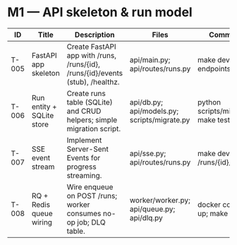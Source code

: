 # M1 — API skeleton & run model

| ID | Title | Description | Files | Commands | DoD | Labels | TimeboxMinutes |
| --- | --- | --- | --- | --- | --- | --- | --- |
| T-005 | FastAPI app skeleton | Create FastAPI app with /runs, /runs/{id}, /runs/{id}/events (stub), /healthz. | api/main.py; api/routes/runs.py | make dev; curl endpoints | OpenAPI renders; stub endpoints respond. | backend,api | 90 |
| T-006 | Run entity + SQLite store | Create runs table (SQLite) and CRUD helpers; simple migration script. | api/db.py; api/models.py; scripts/migrate.py | python scripts/migrate.py; make test | Create/read/update runs works; tests green. | backend,db | 90 |
| T-007 | SSE event stream | Implement Server-Sent Events for progress streaming. | api/sse.py; api/routes/runs.py | make dev; curl -N /runs/{id}/events | Receives periodic events for mock job. | backend,api | 60 |
| T-008 | RQ + Redis queue wiring | Wire enqueue on POST /runs; worker consumes no-op job; DLQ table. | worker/worker.py; api/queue.py; api/dlq.py | docker compose up; make dev | Job enqueued/consumed; failures land in DLQ. | backend,queue | 90 |
